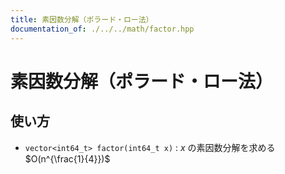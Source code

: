 ```yaml
---
title: 素因数分解（ポラード・ロー法）
documentation_of: ./../../math/factor.hpp
---
```


# 素因数分解（ポラード・ロー法）

## 使い方

- ``vector<int64_t> factor(int64_t x)`` : $x$ の素因数分解を求める $O(n^{\frac{1}{4}})$ 
